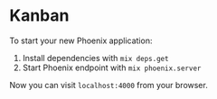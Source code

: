 # Kanban

To start your new Phoenix application:

1. Install dependencies with `mix deps.get`
2. Start Phoenix endpoint with `mix phoenix.server`

Now you can visit `localhost:4000` from your browser.
